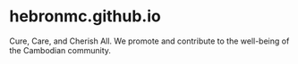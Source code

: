 # hebronmc.github.io
Cure, Care, and Cherish All. We promote and contribute to the well-being of the Cambodian community.
